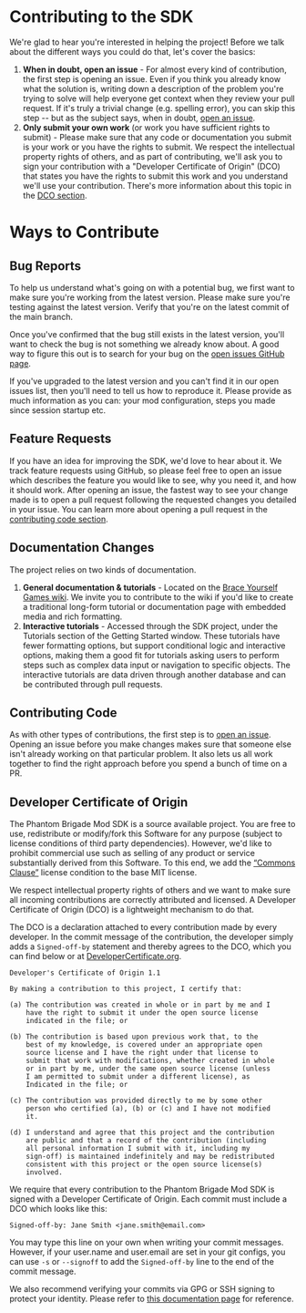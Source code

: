 # Contributing to the SDK

We're glad to hear you're interested in helping the project! Before we talk about the different ways you could do that, let's cover the basics:

1. **When in doubt, open an issue** - For almost every kind of contribution, the first step is opening an issue. Even if you think you already know what the solution is, writing down a description of the problem you're trying to solve will help everyone get context when they review your pull request. If it's truly a trivial change (e.g. spelling error), you can skip this step -- but as the subject says, when in doubt, [open an issue](https://github.com/artyom-zuev/PB_ModSDK/issues/new/choose).
2. **Only submit your own work**  (or work you have sufficient rights to submit) - Please make sure that any code or documentation you submit is your work or you have the rights to submit. We respect the intellectual property rights of others, and as part of contributing, we'll ask you to sign your contribution with a "Developer Certificate of Origin" (DCO) that states you have the rights to submit this work and you understand we'll use your contribution. There's more information about this topic in the [DCO section](#developer-certificate-of-origin).

# Ways to Contribute

## Bug Reports

To help us understand what's going on with a potential bug, we first want to make sure you're working from the latest version. Please make sure you're testing against the latest version. Verify that you're on the latest commit of the main branch.

Once you've confirmed that the bug still exists in the latest version, you'll want to check the bug is not something we already know about. A good way to figure this out is to search for your bug on the [open issues GitHub page](https://github.com/artyom-zuev/PB_ModSDK/issues).

If you've upgraded to the latest version and you can't find it in our open issues list, then you'll need to tell us how to reproduce it. Please provide as much information as you can: your mod configuration, steps you made since session startup etc.

## Feature Requests

If you have an idea for improving the SDK, we'd love to hear about it. We track feature requests using GitHub, so please feel free to open an issue which describes the feature you would like to see, why you need it, and how it should work. After opening an issue, the fastest way to see your change made is to open a pull request following the requested changes you detailed in your issue. You can learn more about opening a pull request in the [contributing code section](#contributing-code).

## Documentation Changes

The project relies on two kinds of documentation.

1. **General documentation & tutorials** - Located on the [Brace Yourself Games wiki](https://wiki.braceyourselfgames.com/en/PhantomBrigade/Modding/). We invite you to contribute to the wiki if you'd like to create a traditional long-form tutorial or documentation page with embedded media and rich formatting.
2. **Interactive tutorials** - Accessed through the SDK project, under the Tutorials section of the Getting Started window. These tutorials have fewer formatting options, but support conditional logic and interactive options, making them a good fit for tutorials asking users to perform steps such as complex data input or navigation to specific objects. The interactive tutorials are data driven through another database and can be contributed through pull requests.

## Contributing Code

As with other types of contributions, the first step is to [open an issue](https://github.com/artyom-zuev/PB_ModSDK/issues/new/choose). Opening an issue before you make changes makes sure that someone else isn't already working on that particular problem. It also lets us all work together to find the right approach before you spend a bunch of time on a PR.



## Developer Certificate of Origin

The Phantom Brigade Mod SDK is a source available project. You are free to use, redistribute or modify/fork this Software for any purpose (subject to license conditions of third party dependencies). However, we'd like to prohibit commercial use such as selling of any product or service substantially derived from this Software. To this end, we add the [“Commons Clause”](https://commonsclause.com/) license condition to the base MIT license.

We respect intellectual property rights of others and we want to make sure all incoming contributions are correctly attributed and licensed. A Developer Certificate of Origin (DCO) is a lightweight mechanism to do that.

The DCO is a declaration attached to every contribution made by every developer. In the commit message of the contribution, the developer simply adds a `Signed-off-by` statement and thereby agrees to the DCO, which you can find below or at [DeveloperCertificate.org](http://developercertificate.org/).

```
Developer's Certificate of Origin 1.1

By making a contribution to this project, I certify that:

(a) The contribution was created in whole or in part by me and I
    have the right to submit it under the open source license
    indicated in the file; or

(b) The contribution is based upon previous work that, to the
    best of my knowledge, is covered under an appropriate open
    source license and I have the right under that license to
    submit that work with modifications, whether created in whole
    or in part by me, under the same open source license (unless
    I am permitted to submit under a different license), as
    Indicated in the file; or

(c) The contribution was provided directly to me by some other
    person who certified (a), (b) or (c) and I have not modified
    it.

(d) I understand and agree that this project and the contribution
    are public and that a record of the contribution (including
    all personal information I submit with it, including my
    sign-off) is maintained indefinitely and may be redistributed
    consistent with this project or the open source license(s)
    involved.
```

We require that every contribution to the Phantom Brigade Mod SDK is signed with a Developer Certificate of Origin. Each commit must include a DCO which looks like this:

```
Signed-off-by: Jane Smith <jane.smith@email.com>
```

You may type this line on your own when writing your commit messages. However, if your user.name and user.email are set in your git configs, you can use `-s` or `--signoff` to add the `Signed-off-by` line to the end of the commit message. 

We also recommend verifying your commits via GPG or SSH signing to protect your identity. Please refer to [this documentation page](https://docs.github.com/en/authentication/managing-commit-signature-verification) for reference.
